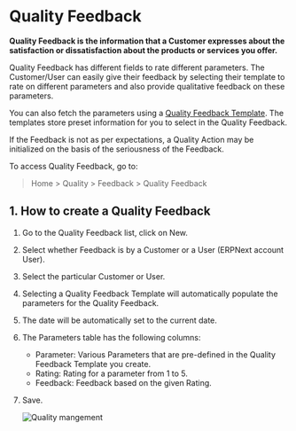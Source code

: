 <!-- add-breadcrumbs -->
# Quality Feedback

**Quality Feedback is the information that a Customer expresses about the satisfaction or dissatisfaction about the products or services you offer.**

Quality Feedback has different fields to rate different parameters. The Customer/User can easily give their feedback by selecting their template to rate on different parameters and also provide qualitative feedback on these parameters.

You can also fetch the parameters using a [Quality Feedback Template](/docs/v13/user/manual/en/quality-management/quality-feedback-template). The templates store preset information for you to select in the Quality Feedback.

If the Feedback is not as per expectations, a Quality Action may be initialized on the basis of the seriousness of the Feedback.

To access Quality Feedback, go to:
> Home > Quality > Feedback > Quality Feedback

## 1. How to create a Quality Feedback

1. Go to the Quality Feedback list, click on New.
1. Select whether Feedback is by a Customer or a User (ERPNext account User).
1. Select the particular Customer or User.
1. Selecting a Quality Feedback Template will automatically populate the parameters for the Quality Feedback.
1. The date will be automatically set to the current date.
1. The Parameters table has the following columns:

    - Parameter: Various Parameters that are pre-defined in the Quality Feedback Template you create.
    - Rating: Rating for a parameter from 1 to 5.
    - Feedback: Feedback based on the given Rating.
1. Save.

    <img class="screenshot" alt="Quality mangement" src="{{docs_base_url}}/v13/assets/img/quality-management/feedback.gif">
